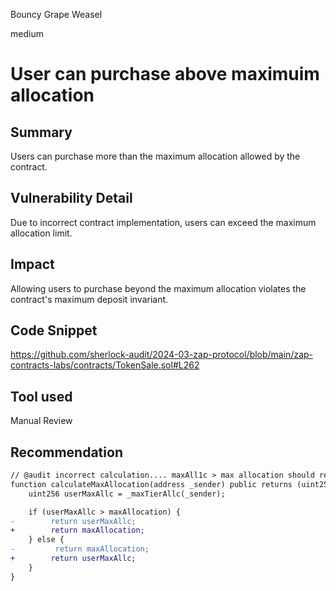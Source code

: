 Bouncy Grape Weasel

medium

# User can purchase above maximuim allocation

## Summary
Users can purchase more than the maximum allocation allowed by the contract.

## Vulnerability Detail
Due to incorrect contract implementation, users can exceed the maximum allocation limit.

## Impact
Allowing users to purchase beyond the maximum allocation violates the contract's  maximum deposit  invariant.


## Code Snippet
https://github.com/sherlock-audit/2024-03-zap-protocol/blob/main/zap-contracts-labs/contracts/TokenSale.sol#L262

## Tool used

Manual Review

## Recommendation
```diff
// @audit incorrect calculation.... maxAll1c > max allocation should return
function calculateMaxAllocation(address _sender) public returns (uint256) {
    uint256 userMaxAllc = _maxTierAllc(_sender);

    if (userMaxAllc > maxAllocation) {
-        return userMaxAllc;
+        return maxAllocation;
    } else {
-         return maxAllocation;
+        return userMaxAllc;
    }
}
```
